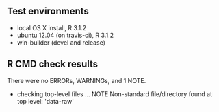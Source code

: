 ## Test environments
* local OS X install, R 3.1.2
* ubuntu 12.04 (on travis-ci), R 3.1.2
* win-builder (devel and release)

## R CMD check results
There were no ERRORs, WARNINGs, and 1 NOTE.

* checking top-level files ... NOTE
Non-standard file/directory found at top level:
  'data-raw'
